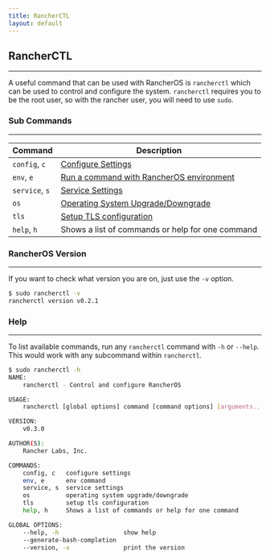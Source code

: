 ```yaml
---
title: RancherCTL
layout: default
---
```


## RancherCTL
---
A useful command that can be used with RancherOS is `rancherctl` which can be used to control and configure the system. `rancherctl` requires you to be the root user, so with the rancher user, you will need to use `sudo`.


### Sub Commands
---
| Command  | Description                                     |
|----------|-------------------------------------------------|
|`config`, `c`  |	[Configure Settings]({{site.baseurl}}/docs/rancheros-tools/rancherctl/config/)                       |
|`env`, `e`     | [Run a command with RancherOS environment]({{site.baseurl}}/docs/rancheros-tools/rancherctl/env/)      |
|`service`, `s`   |	[Service Settings]({{site.baseurl}}/docs/rancheros-tools/rancherctl/service/)                          |
|`os`           |   [Operating System Upgrade/Downgrade]({{site.baseurl}}/docs/rancheros-tools/rancherctl/os/)      |
|`tls`          |	[Setup TLS configuration]({{site.baseurl}}/docs/rancheros-tools/rancherctl/tls/)                 |
|`help`, `h`    |	Shows a list of commands or help for one command |


### RancherOS Version
---
If you want to check what version you are on, just use the `-v` option.

```sh
$ sudo rancherctl -v
rancherctl version v0.2.1
```

### Help
---
To list available commands, run any `rancherctl` command with `-h` or `--help`. This would work with any subcommand within `rancherctl`.

```sh
$ sudo rancherctl -h
NAME:
    rancherctl - Control and configure RancherOS

USAGE:
    rancherctl [global options] command [command options] [arguments...]

VERSION:
    v0.3.0

AUTHOR(S): 
    Rancher Labs, Inc.  

COMMANDS:
    config, c   configure settings
    env, e      env command
    service, s	service settings
    os          operating system upgrade/downgrade
    tls         setup tls configuration
    help, h     Shows a list of commands or help for one command

GLOBAL OPTIONS:
    --help, -h                  show help
    --generate-bash-completion	
    --version, -v               print the version
```
